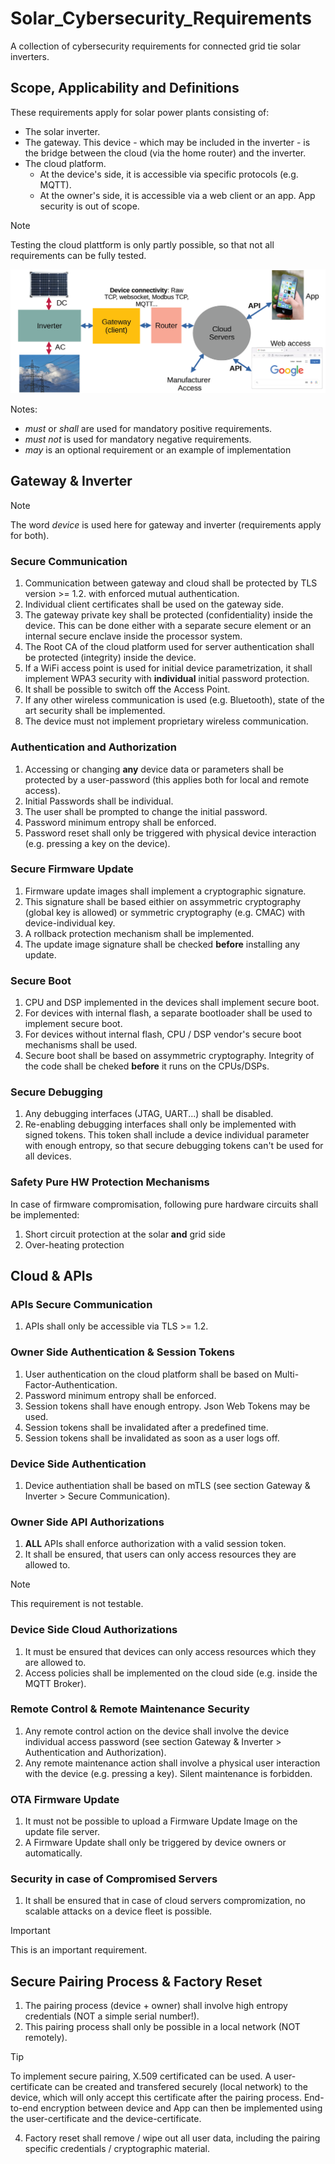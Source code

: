 # Solar_Cybersecurity_Requirements
A collection of cybersecurity requirements for connected grid tie solar inverters.

## Scope, Applicability and Definitions

These requirements apply for solar power plants consisting of:
* The solar inverter.
* The gateway. This device - which may be included in the inverter - is the bridge between the cloud (via the home router) and the inverter.
* The cloud platform.
  + At the device's side, it is accessible via specific protocols (e.g. MQTT).
  + At the owner's side, it is accessible via a web client or an app. App security is out of scope.
> [!NOTE]
>  Testing the cloud plattform is only partly possible, so that not all requirements can be fully tested.

![dsp](pictures/solar2.png)

Notes:
* *must* or *shall* are used for mandatory positive requirements.
* *must not* is used for mandatory negative requirements.
* *may* is an optional requirement or an example of implementation

## Gateway & Inverter

> [!NOTE]
>  The word *device* is used here for gateway and inverter (requirements apply for both). 

### Secure Communication

1. Communication between gateway and cloud shall be protected by TLS version >= 1.2. with enforced mutual authentication.
2. Individual client certificates shall be used on the gateway side.
3. The gateway private key shall be protected (confidentiality) inside the device. This can be done either with a separate secure element or an internal secure enclave inside the processor system.
4. The Root CA of the cloud platform used for server authentication shall be protected (integrity) inside the device. 
5. If a WiFi access point is used for initial device parametrization, it shall implement WPA3 security with **individual** initial password protection.
6. It shall be possible to switch off the Access Point. 
7. If any other wireless communication is used (e.g. Bluetooth), state of the art security shall be implemented.
8. The device must not implement proprietary wireless communication. 

### Authentication and Authorization

1. Accessing or changing **any** device data or parameters shall be protected by a user-password (this applies both for local and remote access).
2. Initial Passwords shall be individual.
3. The user shall be prompted to change the initial password.
4. Password minimum entropy shall be enforced.
5. Password reset shall only be triggered with physical device interaction (e.g. pressing a key on the device).

### Secure Firmware Update

1. Firmware update images shall implement a cryptographic signature.
2. This signature shall be based eithier on assymmetric cryptography (global key is allowed) or symmetric cryptography (e.g. CMAC) with device-individual key.
3. A rollback protection mechanism shall be implemented.
4. The update image signature shall be checked **before** installing any update.
   
### Secure Boot

1. CPU and DSP implemented in the devices shall implement secure boot.
2. For devices with internal flash, a separate bootloader shall be used to implement secure boot.
3. For devices without internal flash, CPU / DSP vendor's secure boot mechanisms shall be used.
4. Secure boot shall be based on assymmetric cryptography. Integrity of the code shall be cheked **before** it runs on the CPUs/DSPs.
   
### Secure Debugging

1. Any debugging interfaces (JTAG, UART...) shall be disabled.
2. Re-enabling debugging interfaces shall only be implemented with signed tokens. This token shall include a device individual parameter with enough entropy, so that secure debugging tokens can't be used for all devices.

### Safety Pure HW Protection Mechanisms

In case of firmware compromisation, following pure hardware circuits shall be implemented:
1. Short circuit protection at the solar **and** grid side
2. Over-heating protection

## Cloud & APIs

### APIs Secure Communication

1. APIs shall only be accessible via TLS >= 1.2.

### Owner Side Authentication & Session Tokens

1. User authentication on the cloud platform shall be based on Multi-Factor-Authentication.
2. Password minimum entropy shall be enforced.
3. Session tokens shall have enough entropy. Json Web Tokens may be used.
4. Session tokens shall be invalidated after a predefined time.
5. Session tokens shall be invalidated as soon as a user logs off.

### Device Side Authentication

1. Device authentiation shall be based on mTLS (see section Gateway & Inverter > Secure Communication).

### Owner Side API Authorizations

1. **ALL** APIs shall enforce authorization with a valid session token.
2. It shall be ensured, that users can only access resources they are allowed to.
> [!NOTE]
> This requirement is not testable.

### Device Side Cloud Authorizations

1. It must be ensured that devices can only access resources which they are allowed to.
2. Access policies shall be implemented on the cloud side (e.g. inside the MQTT Broker).

### Remote Control & Remote Maintenance Security

1. Any remote control action on the device shall involve the device individual access password (see section Gateway & Inverter > Authentication and Authorization).
2. Any remote maintenance action shall involve a physical user interaction with the device (e.g. pressing a key). Silent maintenance is forbidden.
   
### OTA Firmware Update

1. It must not be possible to upload a Firmware Update Image on the update file server.
2. A Firmware Update shall only be triggered by device owners or automatically. 

### Security in case of Compromised Servers

1. It shall be ensured that in case of cloud servers compromization, no scalable attacks on a device fleet is possible.
> [!IMPORTANT]
> This is an important requirement. 

## Secure Pairing Process & Factory Reset

1. The pairing process (device + owner) shall involve high entropy credentials (NOT a simple serial number!).
2. This pairing process shall only be possible in a local network (NOT remotely).
> [!TIP]
> To implement secure pairing, X.509 certificated can be used. A user-certificate can be created and transfered securely (local network) to the device, which will only accept this certificate after the pairing process. End-to-end encryption between device and App can then be implemented using the user-certificate and the device-certificate.
4. Factory reset shall remove / wipe out all user data, including the pairing specific credentials / cryptographic material.

   
